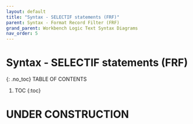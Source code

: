 ```yaml
---
layout: default
title: "Syntax - SELECTIF statements (FRF)"
parent: Syntax - Format Record Filter (FRF)
grand_parent: Workbench Logic Text Syntax Diagrams
nav_order: 5
---
```


# Syntax - SELECTIF statements (FRF)
{: .no_toc}
TABLE OF CONTENTS 
1. TOC
{:toc}  
 
# UNDER CONSTRUCTION

